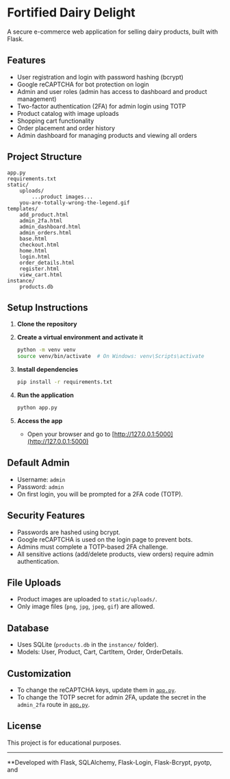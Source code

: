 # Fortified Dairy Delight

A secure e-commerce web application for selling dairy products, built with Flask.

## Features

- User registration and login with password hashing (bcrypt)
- Google reCAPTCHA for bot protection on login
- Admin and user roles (admin has access to dashboard and product management)
- Two-factor authentication (2FA) for admin login using TOTP
- Product catalog with image uploads
- Shopping cart functionality
- Order placement and order history
- Admin dashboard for managing products and viewing all orders

## Project Structure

```
app.py
requirements.txt
static/
    uploads/
        ...product images...
    you-are-totally-wrong-the-legend.gif
templates/
    add_product.html
    admin_2fa.html
    admin_dashboard.html
    admin_orders.html
    base.html
    checkout.html
    home.html
    login.html
    order_details.html
    register.html
    view_cart.html
instance/
    products.db
```

## Setup Instructions

1. **Clone the repository**

2. **Create a virtual environment and activate it**
   ```sh
   python -m venv venv
   source venv/bin/activate  # On Windows: venv\Scripts\activate
   ```

3. **Install dependencies**
   ```sh
   pip install -r requirements.txt
   ```

4. **Run the application**
   ```sh
   python app.py
   ```

5. **Access the app**
   - Open your browser and go to [http://127.0.0.1:5000](http://127.0.0.1:5000)

## Default Admin

- Username: `admin`
- Password: `admin`
- On first login, you will be prompted for a 2FA code (TOTP).

## Security Features

- Passwords are hashed using bcrypt.
- Google reCAPTCHA is used on the login page to prevent bots.
- Admins must complete a TOTP-based 2FA challenge.
- All sensitive actions (add/delete products, view orders) require admin authentication.

## File Uploads

- Product images are uploaded to `static/uploads/`.
- Only image files (`png`, `jpg`, `jpeg`, `gif`) are allowed.

## Database

- Uses SQLite (`products.db` in the `instance/` folder).
- Models: User, Product, Cart, CartItem, Order, OrderDetails.

## Customization

- To change the reCAPTCHA keys, update them in [`app.py`](app.py).
- To change the TOTP secret for admin 2FA, update the secret in the `admin_2fa` route in [`app.py`](app.py).

## License

This project is for educational purposes.

---

**Developed with Flask, SQLAlchemy, Flask-Login, Flask-Bcrypt, pyotp, and

